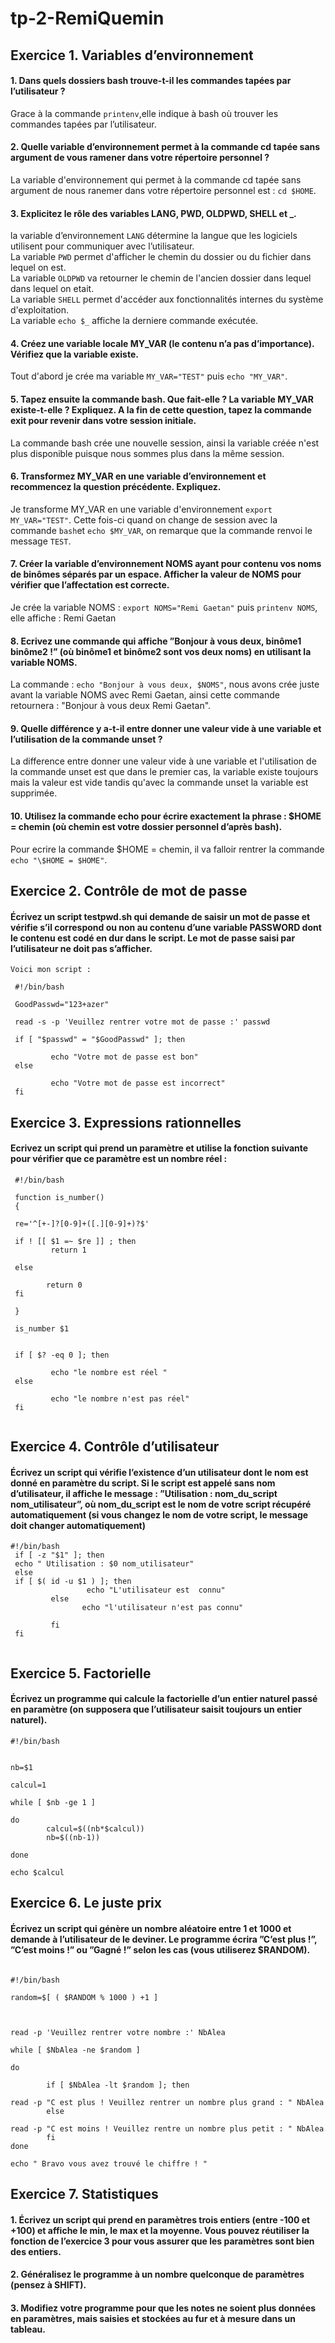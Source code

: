 # tp-2-RemiQuemin

## Exercice 1. Variables d’environnement


#### 1. Dans quels dossiers bash trouve-t-il les commandes tapées par l’utilisateur ?
Grace à la commande `printenv`,elle indique à bash où trouver les commandes tapées par l’utilisateur.

#### 2. Quelle variable d’environnement permet à la commande cd tapée sans argument de vous ramener dans votre répertoire personnel ?
La variable d'environnement qui permet à la commande cd tapée sans argument de nous ranemer dans votre répertoire personnel est : `cd $HOME`.

#### 3. Explicitez le rôle des variables LANG, PWD, OLDPWD, SHELL et _.
la variable d’environnement `LANG` détermine la langue que les logiciels
utilisent pour communiquer avec l’utilisateur. <br>
La variable `PWD` permet d'afficher le chemin du dossier ou du fichier dans lequel on est.  <br>
La variable `OLDPWD` va retourner le chemin de l'ancien dossier dans lequel dans lequel on etait. <br>
La variable `SHELL` permet d'accéder aux fonctionnalités internes du système d'exploitation. <br>
La variable `echo $_` affiche la derniere commande exécutée. <br>

#### 4. Créez une variable locale MY_VAR (le contenu n’a pas d’importance). Vérifiez que la variable existe.
Tout d'abord je crée ma variable `MY_VAR="TEST"` puis `echo "MY_VAR"`.

#### 5. Tapez ensuite la commande bash. Que fait-elle ? La variable MY_VAR existe-t-elle ? Expliquez. A la fin de cette question, tapez la commande exit pour revenir dans votre session initiale.
La commande bash crée une nouvelle session, ainsi la variable créée n'est plus disponible puisque nous sommes plus dans la même session.

#### 6. Transformez MY_VAR en une variable d’environnement et recommencez la question précédente. Expliquez.
Je transforme MY_VAR en une variable d'environnement `export MY_VAR="TEST"`. Cette fois-ci quand on change de session avec la commande `bash`et `echo $MY_VAR`, on remarque que la commande renvoi le message `TEST`.

#### 7. Créer la variable d’environnement NOMS ayant pour contenu vos noms de binômes séparés par un espace. Afficher la valeur de NOMS pour vérifier que l’affectation est correcte.
Je crée la variable NOMS : `export NOMS="Remi Gaetan"` puis `printenv NOMS`, elle affiche :  Remi Gaetan

#### 8. Ecrivez une commande qui affiche ”Bonjour à vous deux, binôme1 binôme2 !” (où binôme1 et binôme2 sont vos deux noms) en utilisant la variable NOMS.
La commande : `echo "Bonjour à vous deux, $NOMS"`, nous avons crée juste avant la variable NOMS avec Remi Gaetan, ainsi cette commande retournera : "Bonjour à vous deux Remi Gaetan".

#### 9. Quelle différence y a-t-il entre donner une valeur vide à une variable et l’utilisation de la commande unset ?
La difference entre donner une valeur vide à une variable et l'utilisation de la commande unset est que dans le premier cas, la variable existe toujours mais la valeur est vide tandis qu'avec la commande unset la variable est supprimée.

#### 10. Utilisez la commande echo pour écrire exactement la phrase : $HOME = chemin (où chemin est votre dossier personnel d’après bash).
Pour ecrire la commande $HOME = chemin, il va falloir rentrer la commande `echo "\$HOME = $HOME"`.


## Exercice 2. Contrôle de mot de passe

#### Écrivez un script testpwd.sh qui demande de saisir un mot de passe et vérifie s’il correspond ou non au contenu d’une variable PASSWORD dont le contenu est codé en dur dans le script. Le mot de passe saisi par l’utilisateur ne doit pas s’afficher.

```
Voici mon script : 

 #!/bin/bash

 GoodPasswd="123+azer"

 read -s -p 'Veuillez rentrer votre mot de passe :' passwd

 if [ "$passwd" = "$GoodPasswd" ]; then

         echo "Votre mot de passe est bon"
 else

         echo "Votre mot de passe est incorrect"
 fi

```
## Exercice 3. Expressions rationnelles

#### Ecrivez un script qui prend un paramètre et utilise la fonction suivante pour vérifier que ce paramètre est un nombre réel :

```
 #!/bin/bash

 function is_number()
 {
 
 re='^[+-]?[0-9]+([.][0-9]+)?$'
 
 if ! [[ $1 =~ $re ]] ; then
         return 1
 
 else
 
        return 0
 fi
 
 }
 
 is_number $1
 
 
 if [ $? -eq 0 ]; then
 
         echo "le nombre est réel "
 else
 
         echo "le nombre n'est pas réel"
 fi
 
```

## Exercice 4. Contrôle d’utilisateur

#### Écrivez un script qui vérifie l’existence d’un utilisateur dont le nom est donné en paramètre du script. Si le script est appelé sans nom d’utilisateur, il affiche le message : ”Utilisation : nom_du_script nom_utilisateur”, où nom_du_script est le nom de votre script récupéré automatiquement (si vous changez le nom de votre script, le message doit changer automatiquement)

``` 
#!/bin/bash
 if [ -z "$1" ]; then
 echo " Utilisation : $0 nom_utilisateur"
 else
 if [ $( id -u $1 ) ]; then
                 echo "L'utilisateur est  connu"
         else
                echo "l'utilisateur n'est pas connu"
 
         fi
 fi
 
 ```
## Exercice 5. Factorielle
#### Écrivez un programme qui calcule la factorielle d’un entier naturel passé en paramètre (on supposera que l’utilisateur saisit toujours un entier naturel).



```
#!/bin/bash


nb=$1

calcul=1

while [ $nb -ge 1 ]

do
        calcul=$((nb*$calcul))
        nb=$((nb-1))

done

echo $calcul
```

## Exercice 6. Le juste prix
#### Écrivez un script qui génère un nombre aléatoire entre 1 et 1000 et demande à l’utilisateur de le deviner. Le programme écrira ”C’est plus !”, ”C’est moins !” ou ”Gagné !” selon les cas (vous utiliserez $RANDOM).

``` 

#!/bin/bash

random=$[ ( $RANDOM % 1000 ) +1 ]



read -p 'Veuillez rentrer votre nombre :' NbAlea

while [ $NbAlea -ne $random ]

do

        if [ $NbAlea -lt $random ]; then

read -p "C est plus ! Veuillez rentrer un nombre plus grand : " NbAlea
        else

read -p "C est moins ! Veuillez rentre un nombre plus petit : " NbAlea
        fi
done

echo " Bravo vous avez trouvé le chiffre ! "
```

## Exercice 7. Statistiques
#### 1. Écrivez un script qui prend en paramètres trois entiers (entre -100 et +100) et affiche le min, le max et la moyenne. Vous pouvez réutiliser la fonction de l’exercice 3 pour vous assurer que les paramètres sont bien des entiers. <br>
#### 2. Généralisez le programme à un nombre quelconque de paramètres (pensez à SHIFT). <br>
#### 3. Modifiez votre programme pour que les notes ne soient plus données en paramètres, mais saisies et stockées au fur et à mesure dans un tableau. <br>

```


```
